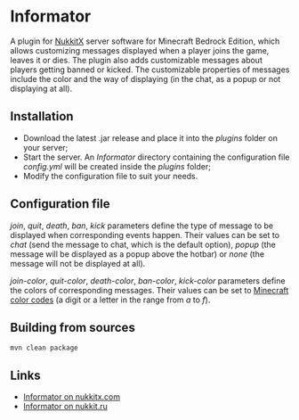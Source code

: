 # Informator
A plugin for [NukkitX][nukkitx] server software for Minecraft Bedrock Edition, which allows customizing messages displayed when a player joins the game, leaves it or dies. The plugin also adds customizable messages about players getting banned or kicked. The customizable properties of messages include the color and the way of displaying (in the chat, as a popup or not displaying at all).

## Installation
-   Download the latest .jar release and place it into the _plugins_ folder on your server;
-   Start the server. An _Informator_ directory containing the configuration file _config.yml_ will be created inside the _plugins_ folder;
-   Modify the configuration file to suit your needs.

## Configuration file
_join_, _quit_, _death_, _ban_, _kick_ parameters define the type of message to be displayed when corresponding events happen. Their values can be set to _chat_ (send the message to chat, which is the default option), _popup_ (the message will be displayed as a popup above the hotbar) or _none_ (the message will not be displayed at all).

_join-color_, _quit-color_, _death-color_, _ban-color_, _kick-color_ parameters define the colors of corresponding messages. Their values can be set to [Minecraft color codes][colors] (a digit or a letter in the range from _a_ to _f_).
  
## Building from sources
`mvn clean package`

## Links
-   [Informator on nukkitx.com](https://nukkitx.com/resources/informator.32/)
-   [Informator on nukkit.ru](http://forums.voxelwind.com/resources/informator.121/)

[nukkitx]: http://github.com/NukkitX/Nukkit
[colors]: https://minecraft.gamepedia.com/Formatting_codes#Color_codes
